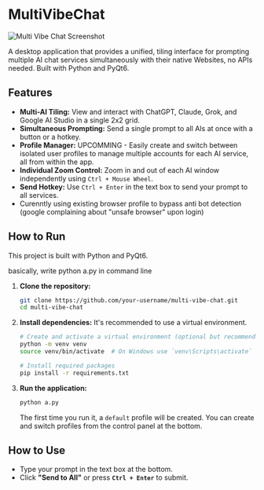 # MultiVibeChat

![Multi Vibe Chat Screenshot](https://i.imgur.com/reviWKK.png) <!-- Replace with a real screenshot URL later -->

A desktop application that provides a unified, tiling interface for prompting multiple AI chat services simultaneously with their native Websites, no APIs needed. Built with Python and PyQt6.

## Features

-   **Multi-AI Tiling:** View and interact with ChatGPT, Claude, Grok, and Google AI Studio in a single 2x2 grid.
-   **Simultaneous Prompting:** Send a single prompt to all AIs at once with a button or a hotkey.
-   **Profile Manager:** UPCOMMING - Easily create and switch between isolated user profiles to manage multiple accounts for each AI service, all from within the app.
-   **Individual Zoom Control:** Zoom in and out of each AI window independently using `Ctrl + Mouse Wheel`.
-   **Send Hotkey:** Use `Ctrl + Enter` in the text box to send your prompt to all services.
-   Curenntly using existing browser profile to bypass anti bot detection (google complaining about "unsafe browser" upon login)

## How to Run

This project is built with Python and PyQt6.

basically, write   python a.py   in command line

1.  **Clone the repository:**
    ```bash
    git clone https://github.com/your-username/multi-vibe-chat.git
    cd multi-vibe-chat
    ```

2.  **Install dependencies:**
    It's recommended to use a virtual environment.
    ```bash
    # Create and activate a virtual environment (optional but recommended)
    python -m venv venv
    source venv/bin/activate  # On Windows use `venv\Scripts\activate`

    # Install required packages
    pip install -r requirements.txt
    ```

3.  **Run the application:**
    ```bash
    python a.py
    ```
    The first time you run it, a `default` profile will be created. You can create and switch profiles from the control panel at the bottom.

## How to Use

-   Type your prompt in the text box at the bottom.
-   Click **"Send to All"** or press **`Ctrl + Enter`** to submit.

